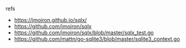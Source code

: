 refs

- https://jmoiron.github.io/sqlx/
- https://github.com/jmoiron/sqlx
- https://github.com/jmoiron/sqlx/blob/master/sqlx_test.go
- https://github.com/mattn/go-sqlite3/blob/master/sqlite3_context.go
